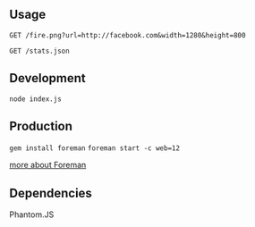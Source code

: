## Usage

`GET /fire.png?url=http://facebook.com&width=1280&height=800`

`GET /stats.json`

## Development

`node index.js`

## Production

`gem install foreman`
`foreman start -c web=12`

[more about Foreman](http://blog.daviddollar.org/2011/05/06/introducing-foreman.html)

## Dependencies

Phantom.JS